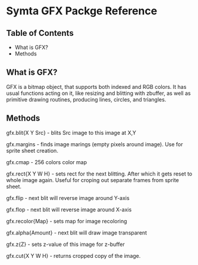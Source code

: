 # Symta GFX Packge Reference


Table of Contents
------------------------------
- What is GFX?
- Methods

What is GFX?
------------------------------
GFX is a bitmap object, that supports both indexed and RGB colors. It has usual functions acting on it, like resizing and blitting with zbuffer, as well as primitive drawing routines, producing lines, circles, and triangles.

Methods
------------------------------

gfx.blit{X Y Src} - blits Src image to this image at X,Y

gfx.margins - finds image marings (empty pixels around image). Use for sprite sheet creation.

gfx.cmap - 256 colors color map

gfx.rect{X Y W H} -  sets rect for the next blitting. After which it gets reset to whole image again. Useful for croping out separate frames from sprite sheet.

gfx.flip - next blit will reverse image around Y-axis

gfx.flop - next blit will reverse image around X-axis

gfx.recolor{Map} - sets map for image recoloring

gfx.alpha{Amount} - next blit will draw image transparent

gfx.z{Z} - sets z-value of this image for z-buffer

gfx.cut{X Y W H} - returns cropped copy of the image.
